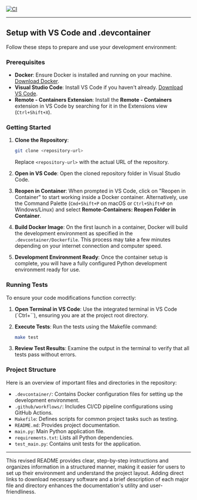 [![CI](https://github.com/Jourdan0803/ids706-w1/actions/workflows/CI.yml/badge.svg)](https://github.com/Jourdan0803/ids706-w1/actions/workflows/CI.yml)

---

## Setup with VS Code and .devcontainer

Follow these steps to prepare and use your development environment:

### Prerequisites

- **Docker**: Ensure Docker is installed and running on your machine. [Download Docker](https://docs.docker.com/get-docker/).
- **Visual Studio Code**: Install VS Code if you haven't already. [Download VS Code](https://code.visualstudio.com/Download).
- **Remote - Containers Extension**: Install the **Remote - Containers** extension in VS Code by searching for it in the Extensions view (`Ctrl+Shift+X`).

### Getting Started

1. **Clone the Repository**:
   ```bash
   git clone <repository-url>
   ```
   Replace `<repository-url>` with the actual URL of the repository.

2. **Open in VS Code**:
   Open the cloned repository folder in Visual Studio Code.

3. **Reopen in Container**:
   When prompted in VS Code, click on "Reopen in Container" to start working inside a Docker container. Alternatively, use the Command Palette (`Cmd+Shift+P` on macOS or `Ctrl+Shift+P` on Windows/Linux) and select **Remote-Containers: Reopen Folder in Container**.

4. **Build Docker Image**:
   On the first launch in a container, Docker will build the development environment as specified in the `.devcontainer/Dockerfile`. This process may take a few minutes depending on your internet connection and computer speed.

5. **Development Environment Ready**:
   Once the container setup is complete, you will have a fully configured Python development environment ready for use.

### Running Tests

To ensure your code modifications function correctly:

1. **Open Terminal in VS Code**:
   Use the integrated terminal in VS Code (`Ctrl+``), ensuring you are at the project root directory.

2. **Execute Tests**:
   Run the tests using the Makefile command:
   ```bash
   make test
   ```

3. **Review Test Results**:
   Examine the output in the terminal to verify that all tests pass without errors.

### Project Structure

Here is an overview of important files and directories in the repository:

- `.devcontainer/`: Contains Docker configuration files for setting up the development environment.
- `.github/workflows/`: Includes CI/CD pipeline configurations using GitHub Actions.
- `Makefile`: Defines scripts for common project tasks such as testing.
- `README.md`: Provides project documentation.
- `main.py`: Main Python application file.
- `requirements.txt`: Lists all Python dependencies.
- `test_main.py`: Contains unit tests for the application.

---

This revised README provides clear, step-by-step instructions and organizes information in a structured manner, making it easier for users to set up their environment and understand the project layout. Adding direct links to download necessary software and a brief description of each major file and directory enhances the documentation's utility and user-friendliness.
